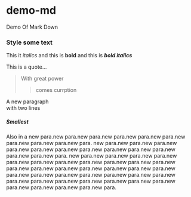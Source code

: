 # demo-md
Demo Of Mark Down
### Style some text
This it *italics* and this is __bold__
and this is ***bold italics***

This is a quote...
>With great power
>>comes currption

A new paragraph<br>with two lines

##### Smallest 
Also in a new para.new para.new para.new para.new para.new para.new para.new para.new para.new para.
new para.new para.new para.new para.new para.new para.new para.new para.new para.new para.new para.new para.new para.
new para.new para.new para.new para.new para.new para.new para.new para.new para.new para.new para.new para.new para.new para.new para.new para.new para.new para.new para.new para.new para.new para.new para.new para.new para.new para.new para.new para.new para.new para.new para.new para.new para.new para.new para.new para.new para.

 
